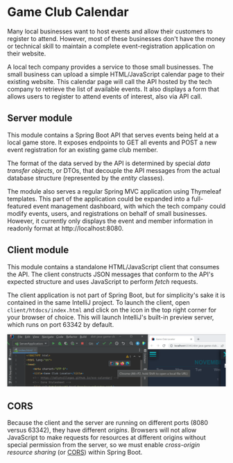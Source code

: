 # Game Club Calendar
Many local businesses want to host events and allow their customers to register to attend. However, most of these
businesses don't have the money or technical skill to maintain a complete event-registration application on their website.

A local tech company provides a service to those small businesses. The small business can upload a simple HTML/JavaScript
calendar page to their existing website. This calendar page will call the API hosted by the tech company to retrieve the
list of available events. It also displays a form that allows users to register to attend events of interest, also via
API call.

## Server module
This module contains a Spring Boot API that serves events being held at a local game store. It exposes endpoints to GET
all events and POST a new event registration for an existing game club member.

The format of the data served by the API is determined by special *data transfer objects*, or DTOs, that decouple the
API messages from the actual database structure (represented by the *entity* classes).

The module also serves a regular Spring MVC application using Thymeleaf templates. This part of the application could
be expanded into a full-featured event management dashboard, with which the tech company could modify events, users, and
registrations on behalf of small businesses. However, it currently only displays the event and member information in
readonly format at http://localhost:8080.

## Client module
This module contains a standalone HTML/JavaScript client that consumes the API. The client constructs JSON messages 
that conform to the API's expected structure and uses JavaScript to perform *fetch* requests.

The client application is not part of Spring Boot, but for simplicity's sake it is contained in the same IntelliJ project.
To launch the client, open `client/htdocs/index.html` and click on the icon in the top right corner for your browser
of choice. This will launch IntelliJ's built-in preview server, which runs on port 63342 by default.

![IntelliJ next to Chrome](./client-launch.png)

## CORS
Because the client and the server are running on different ports (8080 versus 63342), they have different *origins*.
Browsers will not allow JavaScript to make requests for resources at different origins without special permission from
the server, so we must enable *cross-origin resource sharing* (or [CORS](https://developer.mozilla.org/en-US/docs/Web/HTTP/CORS)) within Spring Boot.